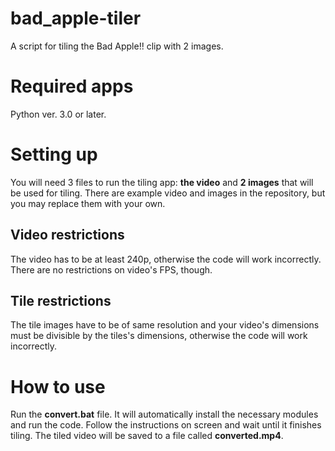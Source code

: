 # bad_apple-tiler
 A script for tiling the Bad Apple!! clip with 2 images.

# Required apps
Python ver. 3.0 or later.

# Setting up
You will need 3 files to run the tiling app: **the video** and **2 images** that will be used for tiling. There are example video and images in the repository, but you may replace them with your own.

## Video restrictions
The video has to be at least 240p, otherwise the code will work incorrectly. There are no restrictions on video's FPS, though.

## Tile restrictions
The tile images have to be of same resolution and your video's dimensions must be divisible by the tiles's dimensions, otherwise the code will work incorrectly.

# How to use
Run the **convert.bat** file. It will automatically install the necessary modules and run the code. Follow the instructions on screen and wait until it finishes tiling. The tiled video will be saved to a file called **converted.mp4**.
